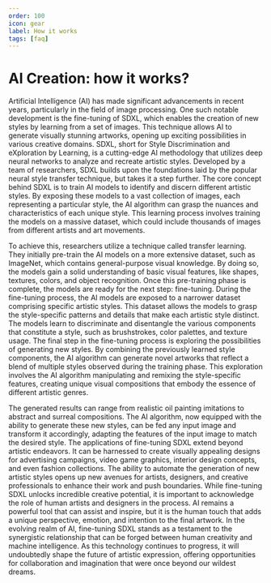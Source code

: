```yaml
---
order: 100
icon: gear
label: How it works
tags: [faq]
---
```


# AI Creation: how it works?

Artificial Intelligence (AI) has made significant advancements in recent years, particularly in the field of image processing. One such notable development is the fine-tuning of SDXL, which enables the creation of new styles by learning from a set of images. This technique allows AI to generate visually stunning artworks, opening up exciting possibilities in various creative domains. SDXL, short for Style Discrimination and eXploration by Learning, is a cutting-edge AI methodology that utilizes deep neural networks to analyze and recreate artistic styles. Developed by a team of researchers, SDXL builds upon the foundations laid by the popular neural style transfer technique, but takes it a step further. The core concept behind SDXL is to train AI models to identify and discern different artistic styles. By exposing these models to a vast collection of images, each representing a particular style, the AI algorithm can grasp the nuances and characteristics of each unique style. This learning process involves training the models on a massive dataset, which could include thousands of images from different artists and art movements.

To achieve this, researchers utilize a technique called transfer learning. They initially pre-train the AI models on a more extensive dataset, such as ImageNet, which contains general-purpose visual knowledge. By doing so, the models gain a solid understanding of basic visual features, like shapes, textures, colors, and object recognition. Once this pre-training phase is complete, the models are ready for the next step: fine-tuning. During the fine-tuning process, the AI models are exposed to a narrower dataset comprising specific artistic styles. This dataset allows the models to grasp the style-specific patterns and details that make each artistic style distinct. The models learn to discriminate and disentangle the various components that constitute a style, such as brushstrokes, color palettes, and texture usage. The final step in the fine-tuning process is exploring the possibilities of generating new styles. By combining the previously learned style components, the AI algorithm can generate novel artworks that reflect a blend of multiple styles observed during the training phase. This exploration involves the AI algorithm manipulating and remixing the style-specific features, creating unique visual compositions that embody the essence of different artistic genres.


The generated results can range from realistic oil painting imitations to abstract and surreal compositions. The AI algorithm, now equipped with the ability to generate these new styles, can be fed any input image and transform it accordingly, adapting the features of the input image to match the desired style. The applications of fine-tuning SDXL extend beyond artistic endeavors. It can be harnessed to create visually appealing designs for advertising campaigns, video game graphics, interior design concepts, and even fashion collections.
The ability to automate the generation of new artistic styles opens up new avenues for artists, designers, and creative professionals to enhance their work and push boundaries. While fine-tuning SDXL unlocks incredible creative potential, it is important to acknowledge the role of human artists and designers in the process. AI remains a powerful tool that can assist and inspire, but it is the human touch that adds a unique perspective, emotion, and intention to the final artwork. In the evolving realm of AI, fine-tuning SDXL stands as a testament to the synergistic relationship that can be forged between human creativity and machine intelligence. As this technology continues to progress, it will undoubtedly shape the future of artistic expression, offering opportunities for collaboration and imagination that were once beyond our wildest dreams.